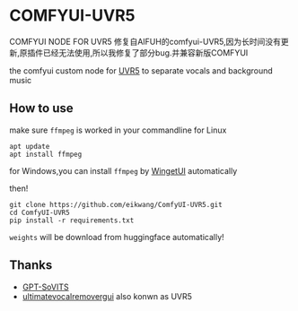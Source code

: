 # COMFYUI-UVR5
COMFYUI NODE FOR UVR5
修复自AIFUH的comfyui-UVR5,因为长时间没有更新,原插件已经无法使用,所以我修复了部分bug.并兼容新版COMFYUI

the comfyui custom node for [UVR5](https://github.com/Anjok07/ultimatevocalremovergui) to separate vocals and background music
<div>

</div>
    
## How to use
make sure `ffmpeg` is worked in your commandline
for Linux
```
apt update
apt install ffmpeg
```
for Windows,you can install `ffmpeg` by [WingetUI](https://github.com/marticliment/WingetUI) automatically

then!
```
git clone https://github.com/eikwang/ComfyUI-UVR5.git
cd ComfyUI-UVR5
pip install -r requirements.txt
```
`weights` will be download from huggingface automatically!


## Thanks
- [GPT-SoVITS](https://github.com/RVC-Boss/GPT-SoVITS.git)
- [ultimatevocalremovergui](https://github.com/Anjok07/ultimatevocalremovergui) also konwn as UVR5


